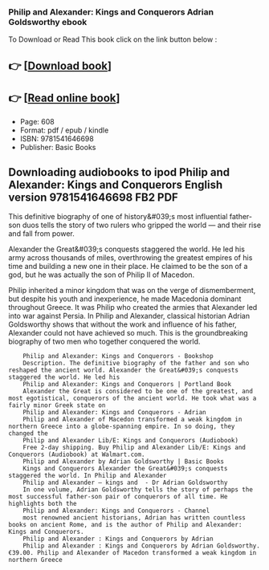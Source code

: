 ### Philip and Alexander: Kings and Conquerors Adrian Goldsworthy ebook

To Download or Read This book click on the link button below :

## 👉  [**[Download book](http://get-pdfs.com/download.php?group=book&from=github.com&id=581550&lnk=1065 "Download book")**]

## 👉  [**[Read online book](http://get-pdfs.com/download.php?group=book&from=github.com&id=581550&lnk=1065 "Read online book")**]


* Page: 608
* Format: pdf / epub / kindle
* ISBN: 9781541646698
* Publisher: Basic Books



## Downloading audiobooks to ipod Philip and Alexander: Kings and Conquerors English version 9781541646698 FB2 PDF



This definitive biography of one of history&amp;#039;s most influential father-son duos tells the story of two rulers who gripped the world — and their rise and fall from power.


 Alexander the Great&amp;#039;s conquests staggered the world. He led his army across thousands of miles, overthrowing the greatest empires of his time and building a new one in their place. He claimed to be the son of a god, but he was actually the son of Philip II of Macedon.


 Philip inherited a minor kingdom that was on the verge of dismemberment, but despite his youth and inexperience, he made Macedonia dominant throughout Greece. It was Philip who created the armies that Alexander led into war against Persia. In Philip and Alexander, classical historian Adrian Goldsworthy shows that without the work and influence of his father, Alexander could not have achieved so much. This is the groundbreaking biography of two men who together conquered the world.


        Philip and Alexander: Kings and Conquerors - Bookshop
        Description. The definitive biography of the father and son who reshaped the ancient world. Alexander the Great&#039;s conquests staggered the world. He led his 
        Philip and Alexander: Kings and Conquerors | Portland Book
        Alexander the Great is considered to be one of the greatest, and most egotistical, conquerors of the ancient world. He took what was a fairly minor Greek state on 
        Philip and Alexander: Kings and Conquerors - Adrian
        Philip and Alexander of Macedon transformed a weak kingdom in northern Greece into a globe-spanning empire. In so doing, they changed the 
        Philip and Alexander Lib/E: Kings and Conquerors (Audiobook)
        Free 2-day shipping. Buy Philip and Alexander Lib/E: Kings and Conquerors (Audiobook) at Walmart.com.
        Philip and Alexander by Adrian Goldsworthy | Basic Books
        Kings and Conquerors Alexander the Great&#039;s conquests staggered the world. In Philip and Alexander
        Philip and Alexander – kings and  - Dr Adrian Goldsworthy
        In one volume, Adrian Goldsworthy tells the story of perhaps the most successful father-son pair of conquerors of all time. He highlights both the 
        Philip and Alexander: Kings and Conquerors - Channel
        most renowned ancient historians, Adrian has written countless books on ancient Rome, and is the author of Philip and Alexander: Kings and Conquerors.
        Philip and Alexander : Kings and Conquerors by Adrian
        Philip and Alexander : Kings and Conquerors by Adrian Goldsworthy. €39.00. Philip and Alexander of Macedon transformed a weak kingdom in northern Greece 
    




